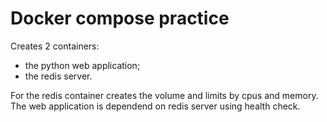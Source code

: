 # Docker compose practice

Creates 2 containers:

- the python web application;
- the redis server.

For the redis container creates the volume and limits by cpus and memory.
The web application is dependend on redis server using health check.

